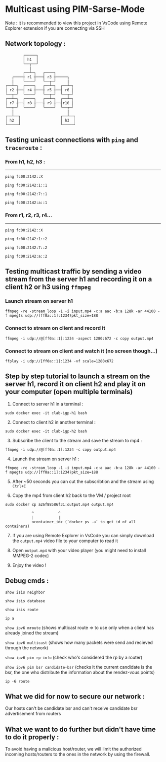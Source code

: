 # Multicast using PIM-Sarse-Mode
Note : it is recommended to view this project in VsCode using Remote Explorer extension if you are connecting via SSH



## Network topology :
```
        ┌─────┐
        │ h1  │
        └──┬──┘
           |
        ┌──┴─┐   ┌────┐
   ┌────┼ r1 ┼───┤ r3 ┼─────┐
   |    └────┘   └──┬─┘     |
┌──┴─┐  ┌────┐   ┌──┴─┐  ┌──┴─┐
| r2 ┼──┤ r4 ┼───┼ r5 ┼──┤ r6 |
└──┬─┘  └────┘   └──┬─┘  └──┬─┘
┌──┴─┐  ┌────┐   ┌──┴─┐  ┌──┴─┐
| r7 ┼──┤ r8 ┼───┼ r9 ┼──┤r10 |
└──┬─┘  └────┘   └────┘  └──┬─┘
   |                        |
┌──┴──┐                  ┌──┴──┐
│ h2  │                  │ h3  │
└─────┘                  └─────┘
```



## Testing unicast connections with `ping` and `traceroute` :
### From h1, h2, h3 :
---------------------
`ping fc00:2142::X`

`ping fc00:2142:1::1`

`ping fc00:2142:7::1`

`ping fc00:2142:a::1`

### From r1, r2, r3, r4...
--------------------------
`ping fc00:2142::X`

`ping fc00:2142:1::2`

`ping fc00:2142:7::2`

`ping fc00:2142:a::2`

## Testing multicast traffic by sending a video stream from the server h1 and recording it on a client h2 or h3 using `ffmpeg`
### Launch stream on server h1
`ffmpeg -re -stream_loop -1 -i input.mp4 -c:a aac -b:a 128k -ar 44100 -f mpegts udp://[ff0a::1]:1234?pkt_size=188`
### Connect to stream on client and record it
`ffmpeg -i udp://@[ff0a::1]:1234 -aspect 1280:672 -c copy output.mp4`
### Connect to stream on client and watch it (no screen though...)
`ffplay -i udp://[ff0a::1]:1234 -vf scale=1280x672`



## Step by step tutorial to launch a stream on the server h1, record it on client h2 and play it on your computer (open multiple terminals)
1. Connect to server h1 in a terminal :

`sudo docker exec -it clab-igp-h1 bash`

2. Connect to client h2 in another terminal :

`sudo docker exec -it clab-igp-h2 bash`

3. Subscribe the client to the stream and save the stream to mp4 :

`ffmpeg -i udp://@[ff0a::1]:1234 -c copy output.mp4`

4. Launch the stream on server h1 :

`ffmpeg -re -stream_loop -1 -i input.mp4 -c:a aac -b:a 128k -ar 44100 -f mpegts udp://[ff0a::1]:1234?pkt_size=188`

5. After ~50 seconds you can cut the subscribtion and the stream using `Ctrl+C`

6. Copy the mp4 from client h2 back to the VM / project root

`sudo docker cp a26f88586f31:output.mp4 output.mp4`

                ^           ^
                |           |
                <container_id> (`docker ps -a` to get id of all containers)
7. If you are using Remote Explorer in VsCode you can simply download the `output.mp4` video file to your computer to read it

8. Open `output.mp4` with your video player (you might need to install MMPEG-2 codec)

9. Enjoy the video !



## Debug cmds :
`show isis neighbor`

`show isis database`

`show isis route`

`ip a`

`show ipv6 mroute` (shows multicast route => to use only when a client has already joined the stream)

`show ipv6 multicast` (shows how many packets were send and recieved through the network)

`show ipv6 pim rp-info` (check who's considered the rp by a router)

`show ipv6 pim bsr candidate-bsr` (checks it the current candidate is the bsr, the one who distribute the information about the rendez-vous points)

`ip -6 route`



## What we did for now to secure our network :
Our hosts can't be candidate bsr and can't receive candidate bsr advertisement from routers
## What we want to do further but didn't have time to do it properly :
To avoid having a malicious host/router, we will limit the authorized incoming hosts/routers to the ones in the network by using the firewall.
